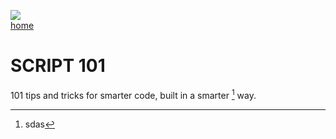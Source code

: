 ![](https://www.apple.com/newsroom/images/passions/education/Apple-STEAM-Day-hero_Full-Bleed-Image.jpg.large.jpg)   
[home](/README.md) 




# SCRIPT 101
101 tips and tricks for smarter code, built in a smarter [^asda] way.

[^asda]: sdas


